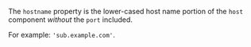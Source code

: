 
The `hostname` property is the lower-cased host name portion of the `host`
component *without* the `port` included.

For example: `'sub.example.com'`.

